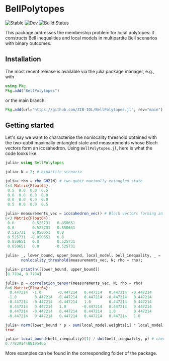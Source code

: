 # BellPolytopes

[![Stable](https://img.shields.io/badge/docs-stable-blue.svg)](https://zib-iol.github.io/BellPolytopes.jl/stable/)
[![Dev](https://img.shields.io/badge/docs-dev-blue.svg)](https://zib-iol.github.io/BellPolytopes.jl/dev/)
[![Build Status](https://github.com/zib-iol/BellPolytopes.jl/actions/workflows/CI.yml/badge.svg?branch=main)](https://github.com/zib-iol/BellPolytopes.jl/actions/workflows/CI.yml?query=branch%3Amain)
<!-- [![Coverage](https://codecov.io/gh/zib-iol/BellPolytopes.jl/branch/main/graph/badge.svg)](https://codecov.io/gh/zib-iol/BellPolytopes.jl) -->

This package addresses the membership problem for local polytopes: it constructs Bell inequalities and local models in multipartite Bell scenarios with binary outcomes.

## Installation

The most recent release is available via the julia package manager, e.g., with

```julia
using Pkg
Pkg.add("BellPolytopes")
```

or the main branch:

```julia
Pkg.add(url="https://github.com/ZIB-IOL/BellPolytopes.jl", rev="main")
```

## Getting started

Let's say we want to characterise the nonlocality threshold obtained with the two-qubit maximally entangled state and measurements whose Bloch vectors form an icosahedron.
Using `BellPolytopes.jl`, here is what the code looks like.

```julia
julia> using BellPolytopes

julia> N = 2; # bipartite scenario

julia> rho = rho_GHZ(N) # two-qubit maximally entangled state
4×4 Matrix{Float64}:
 0.5  0.0  0.0  0.5
 0.0  0.0  0.0  0.0
 0.0  0.0  0.0  0.0
 0.5  0.0  0.0  0.5

julia> measurements_vec = icosahedron_vec() # Bloch vectors forming an icosahedron
6×3 Matrix{Float64}:
 0.0        0.525731   0.850651
 0.0        0.525731  -0.850651
 0.525731   0.850651   0.0
 0.525731  -0.850651   0.0
 0.850651   0.0        0.525731
 0.850651   0.0       -0.525731

julia> _, lower_bound, upper_bound, local_model, bell_inequality, _ =
       nonlocality_threshold(measurements_vec, N; rho = rho);

julia> println([lower_bound, upper_bound])
[0.7784, 0.7784]

julia> p = correlation_tensor(measurements_vec, N; rho = rho)
6×6 Matrix{Float64}:
  0.447214  -1.0       -0.447214   0.447214   0.447214  -0.447214
 -1.0        0.447214  -0.447214   0.447214  -0.447214   0.447214
 -0.447214  -0.447214  -0.447214   1.0        0.447214   0.447214
  0.447214   0.447214   1.0       -0.447214   0.447214   0.447214
  0.447214  -0.447214   0.447214   0.447214   1.0        0.447214
 -0.447214   0.447214   0.447214   0.447214   0.447214   1.0

julia> norm(lower_bound * p - sum(local_model.weights[i] * local_model.atoms[i] for i in 1:length(local_model))) < 1e-3 # checking local model
true

julia> local_bound(bell_inequality)[1] / dot(bell_inequality, p) # checking the Bell inequality
0.7783914488195466
```

More examples can be found in the corresponding folder of the package.
